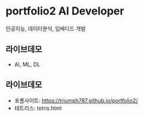 # portfolio2 AI Developer

인공지능, 데이터분석, 임베디드 개발

## 라이브데모
- AI, ML, DL

## 라이브데모
- 포폴사이트: https://triumph787.github.io/portfolio2/
- 테트리스: tetris.html
